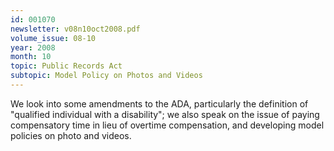 ```yaml
---
id: 001070
newsletter: v08n10oct2008.pdf
volume_issue: 08-10
year: 2008
month: 10
topic: Public Records Act
subtopic: Model Policy on Photos and Videos
---
```


We look into some amendments to the ADA, particularly the definition of "qualified individual with a disability"; we also speak on the issue of paying compensatory time in lieu of overtime compensation, and developing model policies on photo and videos.